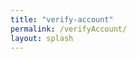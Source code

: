```yaml
---
title: "verify-account"
permalink: /verifyAccount/
layout: splash
---
```


<p id="username" style="display: none;"></p> <!-- Hidden element to store username -->

<script>
  // Netlify identity
  let usernameSpan;

  // Function to update username
  function updateUsername(user) {
    const usernameElement = document.getElementById('username');
    if (usernameElement) {
      usernameElement.textContent = user.user_metadata.full_name || user.email;
    }
  }

  // Function to send data to server
  async function sendData(username) {
    try {
      if (username === "notUserLoggedIn") {
        // If user is not logged in, display a message instead of sending data
        document.getElementById('loginMessage').textContent = "Inicia sesión para usar el software responsable";
        return;
      }
      
      const response = await fetch("/.netlify/functions/verificar-sesion", {
        method: "POST",
        body: JSON.stringify({ message: username }),
        headers: {
          "Content-Type": "application/json"
        }
      });

      if (response.ok) {
        const responseData = await response.json();
        console.log("Response from server:", responseData);
        document.getElementById('loginMessage').textContent = "Usuario verificado. Ya puedes volver a tu software responsable";
      } else {
        console.error("Failed to send data to server.");
      }
    } catch (error) {
      console.error("Error:", error);
    }
  }

  // Event listener for login event
  netlifyIdentity.on('login', user => {
    updateUsername(user);
    sendData(user.user_metadata.full_name || user.email); // Send username to server
  });

  // Initial data send when the page loads
  window.addEventListener('DOMContentLoaded', () => {
    const usernameElement = document.getElementById('username');
    if (usernameElement.textContent.trim() !== '') {
      sendData(usernameElement.textContent);
    } else {
      sendData("notUserLoggedIn"); // Send default message if no user logged in
    }
  });
</script>

<!-- Message element to display login prompt -->
<p id="loginMessage"></p>
